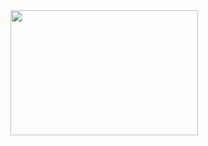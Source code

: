 <img src="https://user-images.githubusercontent.com/77670138/137443964-953a3db7-5617-407e-a15b-aae4e964fbce.gif" style="width:300px;height:200px;vertical-align:middle;"> 

